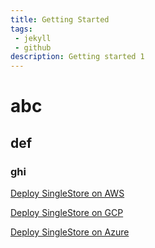 ```yaml
---
title: Getting Started
tags:
 - jekyll
 - github
description: Getting started 1
---
```


# abc
## def
### ghi

[Deploy SingleStore on AWS](AWS/deploying)

[Deploy SingleStore on GCP](GCP/deploying)

[Deploy SingleStore on Azure](Azure/deploying)
